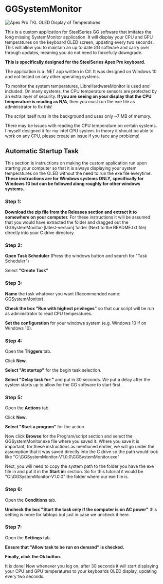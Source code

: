 # GGSystemMonitor
![Apex Pro TKL OLED Display of Temperatures](https://i.imgur.com/1GnrzHC.jpeg "Apex Pro TKL OLED Display of Temperatures")

This is a custom application for SteelSeries GG software that imitates the long missing SystemMonitor application. It will display your CPU and GPU temperatures on the keyboard OLED screen, updating every two seconds. This will allow you to maintain an up to date GG software and carry over through updates, meaning you do not need to forcefully downgrade.

**This is specifically designed for the SteelSeries Apex Pro keyboard.**

The application is a .NET app written in C#. It was designed on Windows 10 and not tested on any other operating systems.

To monitor the system temperatures, LibreHardwareMonitor is used and included. On many systems, the CPU temperature sensors are protected by an extra layer of security. **If you are seeing on your display that the CPU temperature is reading as N/A**, then you must run the exe file as administrator to fix this!

The script itself runs in the background and uses only ~7 MB of memory.

There may be issues with reading the CPU temperature on certain systems. I myself designed it for my intel CPU system. In theory it should be able to work on any CPU, please create an issue if you face any problems!

## Automatic Startup Task
This section is instructions on making the custom application run upon starting your computer so that it is always displaying your system temperatures on the OLED without the need to run the exe file everytime. **These instructions are for Windows systems ONLY, specifically for Windows 10 but can be followed along roughly for other windows systems.**
### Step 1:
**Download the zip file from the Releases section and extract it to somewhere on your computer.** For these instructions it will be assumed that you would have extracted the folder and dragged out the GGSystemMonitor-[latest-version] folder (Next to the README.txt file) directly into your C drive directory.
### Step 2:
**Open Task Scheduler** (Press the windows button and search for "Task Scheduler")

Select **"Create Task"**
### Step 3:
**Name** the task whatever you want (Recommended name: GGSystemMonitor).

**Check the box "Run with highest privileges"** so that our script will be run as administrator to read CPU temperatures.

**Set the configuration** for your windows system (e.g. Windows 10 if on Windows 10).
### Step 4:
Open the **Triggers** tab.

Click **New**.

**Select "At startup"** for the begin task selection.

**Select "Delay task for:"** and put in 30 seconds. We put a delay after the system starts up to allow for the GG software to start first.
### Step 5:
Open the **Actions** tab.

Click **New**.

**Select "Start a program"** for the action.

Now click **Browse** for the Program/script section and select the GGSystemMonitor.exe file where you saved it. Where you save it is important, for these instructions as mentioned earlier, we will go under the assumption that it was saved directly into the C drive so the path would look like "C:\GGSystemMonitor-V1.0.0\GGSystemMonitor.exe"

Next, you will need to copy the system path to the folder you have the exe file in and put it in the **Start in:** section. So for this tutorial it would be "C:\GGSystemMonitor-V1.0.0" the folder where our exe file is.

### Step 6:
Open the **Conditions** tab.

**Uncheck the box "Start the task only if the computer is on AC power"** this setting is more for labtops but just in case we uncheck it here.
### Step 7:
Open the **Settings** tab.

**Ensure that "Allow task to be run on demand" is checked.**

**Finally, click the Ok button.**

It is done! Now whenever you log on, after 30 seconds it will start displaying your CPU and GPU temperatures to your keyboards OLED display, updating every two seconds.
